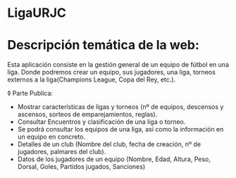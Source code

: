 # LigaURJC

# Descripción temática de la web:
Esta aplicación consiste en la gestión general de un equipo de fútbol en una liga. Donde podremos crear un equipo, sus jugadores, una liga, torneos externos a la liga(Champions League, Copa del Rey, etc.).

◊ Parte Publica: 
-	Mostrar características de ligas y torneos (nº de equipos, descensos y ascensos, sorteos de emparejamientos, reglas).
-	Consultar Encuentros y clasificación de una liga o torneo.
-	Se podrá consultar los equipos de una liga, así como la información en un equipo en concreto.
-	Detalles de un club (Nombre del club, fecha de creación, nº de jugadores, palmares del club).
-	Datos de los jugadores de un equipo (Nombre, Edad, Altura, Peso, Dorsal, Goles, Partidos jugados, Sanciones)

